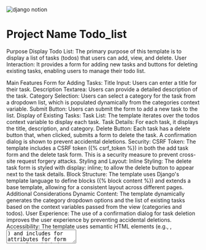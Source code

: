 
![django notion](https://github.com/TH-Activities/saturday-hack-night-template/assets/117498997/2db31367-8f96-4e88-8a8d-a1a75936204d)




# Project Name Todo_list
Purpose
Display Todo List: The primary purpose of this template is to display a list of tasks (todos) that users can add, view, and delete.
User Interaction: It provides a form for adding new tasks and buttons for deleting existing tasks, enabling users to manage their todo list.


Main Features
Form for Adding Tasks:
Title Input: Users can enter a title for their task.
Description Textarea: Users can provide a detailed description of the task.
Category Selection: Users can select a category for the task from a dropdown list, which is populated dynamically from the categories context variable.
Submit Button: Users can submit the form to add a new task to the list.
Display of Existing Tasks:
Task List: The template iterates over the todos context variable to display each task.
Task Details: For each task, it displays the title, description, and category.
Delete Button: Each task has a delete button that, when clicked, submits a form to delete the task. A confirmation dialog is shown to prevent accidental deletions.
Security:
CSRF Token: The template includes a CSRF token ({% csrf_token %}) in both the add task form and the delete task form. This is a security measure to prevent cross-site request forgery attacks.
Styling and Layout:
Inline Styling: The delete task form is styled with display: inline; to allow the delete button to appear next to the task details.
Block Structure: The template uses Django's template language to define blocks ({% block content %}) and extends a base template, allowing for a consistent layout across different pages.
Additional Considerations
Dynamic Content: The template dynamically generates the category dropdown options and the list of existing tasks based on the context variables passed from the view (categories and todos).
User Experience: The use of a confirmation dialog for task deletion improves the user experience by preventing accidental deletions.
Accessibility: The template uses semantic HTML elements (e.g., <label>, <textarea>) and includes for attributes for form controls, which is good for accessibility.



## Team members
1. [Aneetta-Alias](https://github.com/TH-Activities/saturday-hack-night-template)
2. [Ann-Maria-Benny](https://github.com/TH-Activities/saturday-hack-night-template)

## How it Works ?

Base Template: The base.html template acts as a layout template, defining the overall structure of the page, including the header, footer, and navigation. It also defines blocks where specific content can be inserted.
Child Template: The provided template extends base.html and fills in the content block with the specific content for the Todo List page. This includes a form for adding tasks, a list of existing tasks, and a form for deleting tasks.
Context Variables: The view passes context variables (categories, todos) to the template. These variables are used to dynamically generate the HTML for the category dropdown and the list of tasks.
Form Submission: When the user submits the form to add a new task or delete an existing task, the form data is sent to the server. The view handles these requests, updating the database as necessary and redirecting the user back to the Todo List page.

# Libraries used
Library Name - Django 5.0.2
## How to configure

1. Prepare Your Environment
Install Python: Ensure Python is installed on your system. Django requires Python 3.6 or higher.
Set Up a Virtual Environment: It's a good practice to create a virtual environment for your Django project to manage dependencies.
Install Django
Install Django: With your virtual environment activated, install Django using pip:

 Create a Django Project
Create a Django Project: Use the django-admin command to create a new Django project. Replace myproject with your desired project name
Create a Django App
Create a Django App: Inside your project directory, create a new Django app. Replace myapp with your desired app name:

Configure Your Project
Add Your App to INSTALLED_APPS: Open myproject/settings.py and add your app to the INSTALLED_APPS list:

Set Up Your Models
Define Your Models: In myapp/models.py, define your models. For the provided code, you might have models for Todo and Category.
 Create Migrations
Create Migrations: After defining your models, create migrations for your database schema

Apply Migrations
Apply Migrations: Apply the migrations to your database

Create Your Views
Create Views: In myapp/views.py, create the views to handle the logic for displaying and adding tasks.
Configure URLs
Configure URLs: In myapp/urls.py, define the URL patterns for your views. Then, include these URLs in your project's urls.py.
Create Your Templates
Create Templates: Based on the provided code, create your templates in myapp/templates/myapp/. Make sure to create a templates directory inside your app if it doesn't exist.
Run Your Server
Run Your Server: Finally, start your Django development server:
python manage.py runserver
This setup process involves creating a Django project, setting up a virtual environment, installing Django, creating an app, defining models, and setting up views and templates. It's a foundational setup for developing a Django web application, as described in the sources 123.





## How to Run
Instructions for running
